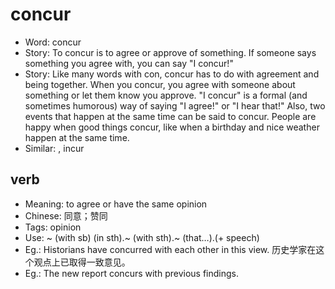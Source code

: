 # concur

- Word: concur
- Story: To concur is to agree or approve of something. If someone says something you agree with, you can say "I concur!"
- Story: Like many words with con, concur has to do with agreement and being together. When you concur, you agree with someone about something or let them know you approve. "I concur" is a formal (and sometimes humorous) way of saying "I agree!" or "I hear that!" Also, two events that happen at the same time can be said to concur. People are happy when good things concur, like when a birthday and nice weather happen at the same time.
- Similar: , incur

## verb

- Meaning: to agree or have the same opinion
- Chinese: 同意；赞同
- Tags: opinion
- Use: ~ (with sb) (in sth).~ (with sth).~ (that…).(+ speech)
- Eg.: Historians have concurred with each other in this view. 历史学家在这个观点上已取得一致意见。
- Eg.: The new report concurs with previous findings.

